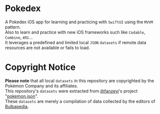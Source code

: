 # Pokedex
A Pokedex iOS app for learning and practicing with `SwiftUI` using the `MVVM` pattern.  
Also to learn and practice with new iOS frameworks such like `Codable`, `Combine`, etc...  
It leverages a predefined and limited local `JSON` `datasets` if remote data resources are not available or fails to load.  

# Copyright Notice  
**Please note** that all local `datasets` in this repository are copyrighted by the Pokémon Company and its affiliates.  
This repository's `datasets` were extracted from [@fanzeyi](https://github.com/fanzeyi)'s project "[pokemon.json](https://github.com/fanzeyi/pokemon.json)".  
These `datasets` are merely a compilation of data collected by the editors of [Bulbapedia](https://bulbapedia.bulbagarden.net/wiki/Main_Page).
